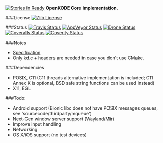 [![Stories in Ready](https://badge.waffle.io/h-s-c/libKD.png?label=ready&title=Ready)](https://waffle.io/h-s-c/libKD)
**OpenKODE Core implementation.**

###License
[![Zlib License](http://img.shields.io/:license-zlib-blue.svg)](http://opensource.org/licenses/Zlib)

###Status
[![Travis Status](https://img.shields.io/travis/h-s-c/libKD.svg)](https://travis-ci.org/h-s-c/libKD)
[![AppVeyor Status](https://img.shields.io/badge/build-unknown-lightgrey.svg)](https://ci.appveyor.com/project/h-s-c/libkd)
[![Drone Status](https://drone.io/github.com/h-s-c/libKD/status.png)](https://drone.io/github.com/h-s-c/libKD/latest)
[![Coveralls Status](https://img.shields.io/coveralls/h-s-c/libKD.svg)](https://coveralls.io/r/h-s-c/libKD)
[![Coverity Status](https://scan.coverity.com/projects/3798/badge.svg)](https://scan.coverity.com/projects/3798)

###Notes
-   [Specification](https://www.khronos.org/registry/kode/)
-   Only kd.c + headers are needed in case you don't use CMake.

###Dependencies
-   POSIX, C11 (C11 threads alternative implementation is included; 
    C11 Annex K is optional, BSD safe string functions can be used instead)
-   X11, EGL

###Todo:
-   Android support (Bionic libc does not have POSIX messages queues, 
    see 'sourcecode/thirdparty/mqueue')
-   Next-Gen window server support (Wayland/Mir)
-   Improve input handling
-   Networking
-   OS X/iOS support (no test devices)